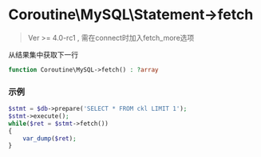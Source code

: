 # Coroutine\MySQL\Statement->fetch

> Ver >= 4.0-rc1 , 需在connect时加入fetch_more选项

从结果集中获取下一行

```php
function Coroutine\MySQL->fetch() : ?array
```

### 示例
```php
$stmt = $db->prepare('SELECT * FROM ckl LIMIT 1');
$stmt->execute();
while($ret = $stmt->fetch())
{
	var_dump($ret);
}
```